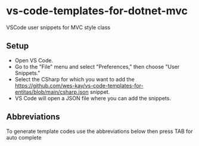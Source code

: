 # vs-code-templates-for-dotnet-mvc
VSCode user snippets for MVC style class

## Setup
- Open VS Code.
- Go to the "File" menu and select "Preferences," then choose "User Snippets."
- Select the CSharp for which you want to add the https://github.com/wes-kay/vs-code-templates-for-entitas/blob/main/csharp.json snippet. 
- VS Code will open a JSON file where you can add the snippets.

## Abbreviations
To generate template codes use the abbreviations below then press TAB for auto complete
